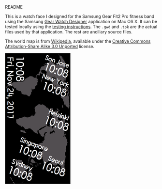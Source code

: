 README

This is a watch face I designed for the Samsung Gear Fit2 Pro fitness band using the Samsung [Gear Watch Designer](http://developer.samsung.com/gear/design/watch-designer) application on Mac OS X. It can be tested locally using the [testing instructions](http://developer.samsung.com/gear/design/watch-designer/gear-watch-testing). The `.gwd` and `.tpk` are the actual files used by that application. The rest are ancillary source files.

The world map is from [Wikipedia](https://commons.wikimedia.org/wiki/File:Blank_map_of_world_no_country_borders.PNG), available under the [Creative Commons](https://en.wikipedia.org/wiki/en:Creative_Commons) [Attribution-Share Alike 3.0 Unported](https://creativecommons.org/licenses/by-sa/3.0/deed.en) license.

![Icon Image](icon.png)

